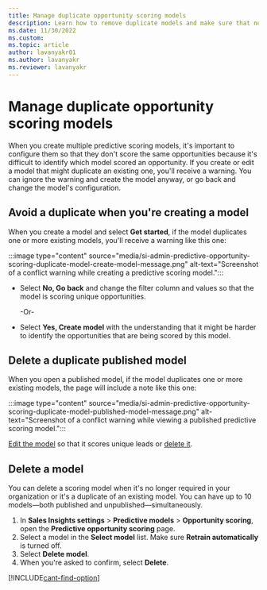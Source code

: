 ```yaml
---
title: Manage duplicate opportunity scoring models
description: Learn how to remove duplicate models and make sure that no models are scoring the same opportunities in Dynamics 365 Sales.
ms.date: 11/30/2022
ms.custom: 
ms.topic: article
author: lavanyakr01
ms.author: lavanyakr
ms.reviewer: lavanyakr
---
```


# Manage duplicate opportunity scoring models

When you create multiple predictive scoring models, it's important to configure them so that they don't score the same opportunities because it's difficult to identify which model scored an opportunity. If you create or edit a model that might duplicate an existing one, you'll receive a warning. You can ignore the warning and create the model anyway, or go back and change the model's configuration.  

## Avoid a duplicate when you're creating a model

When you create a model and select **Get started**, if the model duplicates one or more existing models, you'll receive a warning like this one:

:::image type="content" source="media/si-admin-predictive-opportunity-scoring-duplicate-model-create-model-message.png" alt-text="Screenshot of a conflict warning while creating a predictive scoring model.":::

- Select **No, Go back** and change the filter column and values so that the model is scoring unique opportunities.

    -Or-

- Select **Yes, Create model** with the understanding that it might be harder to identify the opportunities that are being scored by this model.

## Delete a duplicate published model

When you open a published model, if the model duplicates one or more existing models, the page will include a note like this one:

:::image type="content" source="media/si-admin-predictive-opportunity-scoring-duplicate-model-published-model-message.png" alt-text="Screenshot of a conflict warning while viewing a published predictive scoring model.":::

[Edit the model](pls-edit-and-retrain-model.md) so that it scores unique leads or [delete it](#delete-a-model).

## Delete a model

You can delete a scoring model when it's no longer required in your organization or it's a duplicate of an existing model. You can have up to 10 models&mdash;both published and unpublished&mdash;simultaneously.

1. In **Sales Insights settings** > **Predictive models** > **Opportunity scoring**, open the **Predictive opportunity scoring** page.
1. Select a model in the **Select model** list. Make sure **Retrain automatically** is turned off.
1. Select **Delete model**.
1. When you're asked to confirm, select **Delete**.

[!INCLUDE[cant-find-option](../includes/cant-find-option.md)]
